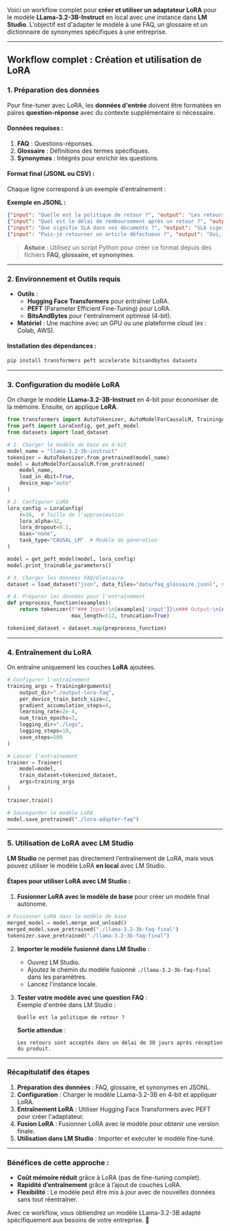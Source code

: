 Voici un workflow complet pour **créer et utiliser un adaptateur LoRA** pour le modèle **LLama-3.2-3B-Instruct** en local avec une instance dans **LM Studio**. L'objectif est d'adapter le modèle à une FAQ, un glossaire et un dictionnaire de synonymes spécifiques à une entreprise.

---

## **Workflow complet : Création et utilisation de LoRA**

### **1. Préparation des données**  
Pour fine-tuner avec LoRA, les **données d'entrée** doivent être formatées en paires **question-réponse** avec du contexte supplémentaire si nécessaire.

#### **Données requises :**  
1. **FAQ** : Questions-réponses.  
2. **Glossaire** : Définitions des termes spécifiques.  
3. **Synonymes** : Intégrés pour enrichir les questions.

#### **Format final** (JSONL ou CSV) :  
Chaque ligne correspond à un exemple d'entraînement :  

**Exemple en JSONL :**
```json
{"input": "Quelle est la politique de retour ?", "output": "Les retours sont acceptés dans un délai de 30 jours après réception du produit."}
{"input": "Quel est le délai de remboursement après un retour ?", "output": "Les remboursements sont effectués sous 5 jours ouvrés après validation."}
{"input": "Que signifie SLA dans vos documents ?", "output": "SLA signifie 'Service Level Agreement', qui est un accord de niveau de service."}
{"input": "Puis-je retourner un article défectueux ?", "output": "Oui, les articles défectueux peuvent être retournés gratuitement dans les 30 jours."}
```

> **Astuce** : Utilisez un script Python pour créer ce format depuis des fichiers **FAQ, glossaire, et synonymes**.

---

### **2. Environnement et Outils requis**  

- **Outils** :
   - **Hugging Face Transformers** pour entraîner LoRA.
   - **PEFT** (Parameter Efficient Fine-Tuning) pour LoRA.
   - **BitsAndBytes** pour l'entraînement optimisé (4-bit).  
- **Matériel** : Une machine avec un GPU ou une plateforme cloud (ex : Colab, AWS).  

#### **Installation des dépendances :**  
```bash
pip install transformers peft accelerate bitsandbytes datasets
```

---

### **3. Configuration du modèle LoRA**

On charge le modèle **LLama-3.2-3B-Instruct** en 4-bit pour économiser de la mémoire. Ensuite, on applique **LoRA**.

```python
from transformers import AutoTokenizer, AutoModelForCausalLM, TrainingArguments, Trainer
from peft import LoraConfig, get_peft_model
from datasets import load_dataset

# 1. Charger le modèle de base en 4-bit
model_name = "llama-3.2-3b-instruct"
tokenizer = AutoTokenizer.from_pretrained(model_name)
model = AutoModelForCausalLM.from_pretrained(
    model_name, 
    load_in_4bit=True,
    device_map="auto"
)

# 2. Configurer LoRA
lora_config = LoraConfig(
    r=16,  # Taille de l'approximation
    lora_alpha=32,
    lora_dropout=0.1,
    bias="none",
    task_type="CAUSAL_LM"  # Modèle de génération
)

model = get_peft_model(model, lora_config)
model.print_trainable_parameters()

# 3. Charger les données FAQ/Glossaire
dataset = load_dataset("json", data_files="data/faq_glossaire.jsonl", split="train")

# 4. Préparer les données pour l'entraînement
def preprocess_function(examples):
    return tokenizer(f"### Input:\n{examples['input']}\n### Output:\n{examples['output']}", 
                     max_length=512, truncation=True)

tokenized_dataset = dataset.map(preprocess_function)
```

---

### **4. Entraînement du LoRA**  

On entraîne uniquement les couches **LoRA** ajoutées.  

```python
# Configurer l'entraînement
training_args = TrainingArguments(
    output_dir="./output-lora-faq",
    per_device_train_batch_size=2,
    gradient_accumulation_steps=4,
    learning_rate=2e-4,
    num_train_epochs=3,
    logging_dir="./logs",
    logging_steps=10,
    save_steps=500
)

# Lancer l'entraînement
trainer = Trainer(
    model=model,
    train_dataset=tokenized_dataset,
    args=training_args
)

trainer.train()

# Sauvegarder le modèle LoRA
model.save_pretrained("./lora-adapter-faq")
```

---

### **5. Utilisation de LoRA avec LM Studio**

**LM Studio** ne permet pas directement l’entraînement de LoRA, mais vous pouvez utiliser le modèle LoRA **en local** avec LM Studio.

#### **Étapes pour utiliser LoRA avec LM Studio :**

1. **Fusionner LoRA avec le modèle de base** pour créer un modèle final autonome.  

```python
# Fusionner LoRA dans le modèle de base
merged_model = model.merge_and_unload()
merged_model.save_pretrained("./llama-3.2-3b-faq-final")
tokenizer.save_pretrained("./llama-3.2-3b-faq-final")
```

2. **Importer le modèle fusionné dans LM Studio** :  
   - Ouvrez LM Studio.  
   - Ajoutez le chemin du modèle fusionné `./llama-3.2-3b-faq-final` dans les paramètres.  
   - Lancez l'instance locale.

3. **Tester votre modèle avec une question FAQ** :  
   Exemple d'entrée dans LM Studio :  
   ```plaintext
   Quelle est la politique de retour ?
   ```

   **Sortie attendue** :
   ```plaintext
   Les retours sont acceptés dans un délai de 30 jours après réception du produit.
   ```

---

### **Récapitulatif des étapes**  

1. **Préparation des données** : FAQ, glossaire, et synonymes en JSONL.  
2. **Configuration** : Charger le modèle LLama-3.2-3B en 4-bit et appliquer LoRA.  
3. **Entraînement LoRA** : Utiliser Hugging Face Transformers avec PEFT pour créer l'adaptateur.  
4. **Fusion LoRA** : Fusionner LoRA avec le modèle pour obtenir une version finale.  
5. **Utilisation dans LM Studio** : Importer et exécuter le modèle fine-tuné.  

---

### **Bénéfices de cette approche :**
- **Coût mémoire réduit** grâce à LoRA (pas de fine-tuning complet).  
- **Rapidité d’entraînement** grâce à l’ajout de couches LoRA.  
- **Flexibilité** : Le modèle peut être mis à jour avec de nouvelles données sans tout réentraîner.  

Avec ce workflow, vous obtiendrez un modèle LLama-3.2-3B adapté spécifiquement aux besoins de votre entreprise. 🚀